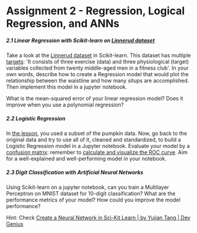 # Assignment 2 - Regression, Logical Regression, and ANNs

##### 2.1 Linear Regression with Scikit-learn on [Linnerud dataset](https://scikit-learn.org/stable/modules/generated/sklearn.datasets.load_linnerud.html)

Take a look at the [Linnerud dataset](https://scikit-learn.org/stable/modules/generated/sklearn.datasets.load_linnerud.html#sklearn.datasets.load_linnerud) in Scikit-learn. This dataset has multiple [targets](https://scikit-learn.org/stable/datasets/toy_dataset.html#linnerrud-dataset): 'It consists of three exercise (data) and three physiological (target) variables collected from twenty middle-aged men in a fitness club'. In your own words, describe how to create a Regression model that would plot the relationship between the waistline and how many situps are accomplished. Then implement this model in a jupyter notebook.

What is the mean-squared error of your linear regression model? Does it improve when you use a polynomial regression?

##### 2.2 Logistic Regression

In [the lesson](https://github.com/SMC-AAU-CPH/ML-For-Beginners/tree/main/2-Regression/4-Logistic), you used a subset of the pumpkin data. Now, go back to the original data and try to use all of it, cleaned and standardized, to build a Logistic Regression model in a Jupyter notebook. Evaluate your model by a [confusion matrix](https://scikit-learn.org/stable/modules/model_evaluation.html#confusion-matrix): remember to [calculate and visualize the ROC curve](https://github.com/SMC-AAU-CPH/ML-For-Beginners/tree/main/2-Regression/4-Logistic#visualize-the-roc-curve-of-this-model). Aim for a well-explained and well-performing model in your notebook.

##### 2.3 Digit Classification with Artificial Neural Networks

Using Scikit-learn on a jupyter notebook, can you train a Multilayer Perceptron on MNIST dataset for 10-digit classification? What are the performance metrics of your model? How could you improve the model performance?

Hint: Check [Create a Neural Network in Sci-Kit Learn | by Yujian Tang | Dev Genius](https://blog.devgenius.io/create-a-neural-network-in-sci-kit-learn-943c928a306d)
